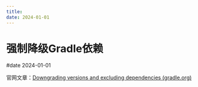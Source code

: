 ```yaml
---
title: 
date: 2024-01-01
---
```


# 强制降级Gradle依赖

#date 2024-01-01

官网文章：[Downgrading versions and excluding dependencies (gradle.org)](https://docs.gradle.org/current/userguide/dependency_downgrade_and_exclude.html)

